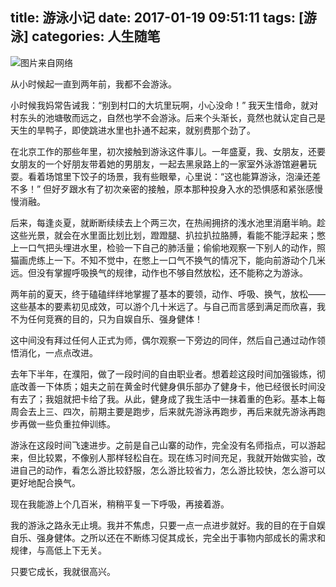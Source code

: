 title: 游泳小记
date: 2017-01-19 09:51:11
tags: [游泳]
categories: 人生随笔
---
![图片来自网络](http://upload-images.jianshu.io/upload_images/57855-40dcb75a092d2c53.jpg?imageMogr2/auto-orient/strip%7CimageView2/2/w/1240)

从小时候起一直到两年前，我都不会游泳。

小时候我妈常告诫我：“别到村口的大坑里玩啊，小心没命！” 我天生惜命，就对村东头的池塘敬而远之，自然也学不会游泳。后来个头渐长，竟然也就认定自己是天生的旱鸭子，即使跳进水里也扑通不起来，就别费那个劲了。

在北京工作的那些年里，初次接触到游泳这件事儿。一年盛夏，我、女朋友，还要女朋友的一个好朋友带着她的男朋友，一起去黑泉路上的一家室外泳游馆避暑玩耍。看着场馆里下饺子的场景，我有些眼晕，心里说：“这也能算游泳，泡澡还差不多！” 但好歹跟水有了初次亲密的接触，原本那种投身入水的恐惧感和紧张感慢慢消融。

后来，每逢炎夏，就断断续续去上个两三次，在热闹拥挤的浅水池里消磨半晌。趁这些光景，就会在水里面比划比划，蹬蹬腿、扒拉扒拉胳膊，看能不能浮起来；憋上一口气把头埋进水里，检验一下自己的肺活量；偷偷地观察一下别人的动作，照猫画虎练上一下。不知不觉中，在憋上一口气不换气的情况下，能向前游动个几米远。但没有掌握呼吸换气的规律，动作也不够自然放松，还不能称之为游泳。

两年前的夏天，终于磕磕绊绊地掌握了基本的要领，动作、呼吸、换气，放松——这些基本的要素初见成效，可以游个几十米远了。与自己而言感到满足而欣喜，我不为任何竞赛的目的，只为自娱自乐、强身健体！

这中间没有拜过任何人正式为师，偶尔观察一下旁边的同伴，然后自己通过动作领悟消化，一点点改进。

去年下半年，在濮阳，做了一段时间的自由职业者。想着趁这段时间加强锻炼，彻底改善一下体质；姐夫之前在黄金时代健身俱乐部办了健身卡，他已经很长时间没有去了；我姐就把卡给了我。从此，健身成了我生活中一抹着重的色彩。基本上每周会去上三、四次，前期主要是跑步，后来就先游泳再跑步，再后来就先游泳再跑步再做一些负重拉伸训练。

游泳在这段时间飞速进步。之前是自己山寨的动作，完全没有名师指点，可以游起来，但比较累，不像别人那样轻松自在。现在练习时间充足，我就开始做实验，改进自己的动作，看怎么游比较舒服，怎么游比较省力，怎么游比较快，怎么游可以更好地配合换气。

现在我能游上个几百米，稍稍平复一下呼吸，再接着游。

我的游泳之路永无止境。我并不焦虑，只要一点一点进步就好。我的目的在于自娱自乐、强身健体。之所以还在不断练习促其成长，完全出于事物内部成长的需求和规律，与高低上下无关。

只要它成长，我就很高兴。
